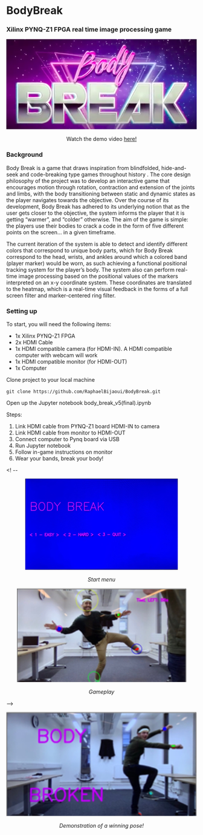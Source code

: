 # BodyBreak
### Xilinx PYNQ-Z1 FPGA real time image processing game


<p align="center">
  <img src="https://github.com/RaphaelBijaoui/images/blob/master/BBlogo.png">
</p>
<p align="center">
    Watch the demo video <a href=https://drive.google.com/file/d/1r4Y0EkWBfWE3pWS-Mw4BluHcIIVYS1a-/preview> here! </a>
</p>

### Background
Body Break is a game that draws inspiration from blindfolded, hide-and-seek and code-breaking type games throughout history . The core design philosophy of the project was to develop an interactive game that encourages motion through rotation, contraction and extension of the joints and limbs, with the body transitioning between static and dynamic states as the player navigates towards the objective. Over the course of its development, Body Break has adhered to its underlying notion that as the user gets closer to the objective, the system informs the player that it is getting “warmer”, and “colder” otherwise. The aim of the game is simple: the players use their bodies to crack a code in the form of five different points on the screen... in a given timeframe. 

The current iteration of the system is able to detect and identify different colors that correspond to unique body parts, which for Body Break correspond to the head, wrists, and ankles around which a colored band (player marker) would be worn, as such achieving a functional positional tracking system for the player’s body. The system also can perform real-time image processing based on the positional values of the markers interpreted on an x-y coordinate system. These coordinates are translated to the heatmap, which is a real-time visual feedback in the forms of a full screen filter and marker-centered ring filter.

### Setting up
To start, you will need the following items:
- 1x Xilinx PYNQ-Z1 FPGA
- 2x HDMI Cable
- 1x HDMI compatible camera (for HDMI-IN). A HDMI compatible computer with webcam will work 
- 1x HDMI compatible monitor (for HDMI-OUT)
- 1x Computer

Clone project to your local machine
```
git clone https://github.com/RaphaelBijaoui/BodyBreak.git
```
Open up the Jupyter notebook body_break_v5(final).ipynb

Steps:
1. Link HDMI cable from PYNQ-Z1 board HDMI-IN to camera 
2. Link HDMI cable from monitor to HDMI-OUT
3. Connect computer to Pynq board via USB
4. Run Jupyter notebook
5. Follow in-game instructions on monitor
6. Wear your bands, break your body!

<! --
<p align="center">
  <img src="https://github.com/RaphaelBijaoui/images/blob/master/BBstartmenu.png">
</p>
<p align="center">
  <i>Start menu</i>
</p>

<p align="center">
  <img src="https://github.com/RaphaelBijaoui/images/blob/master/BBgameplay.png">
</p>
<p align="center">
  <i>Gameplay</i>
</p>
––>

<p align="center">
  <img src="https://github.com/RaphaelBijaoui/images/blob/master/BBwinningpose.png">
</p>
<p align="center">
  <i>Demonstration of a winning pose!</i>
</p>



